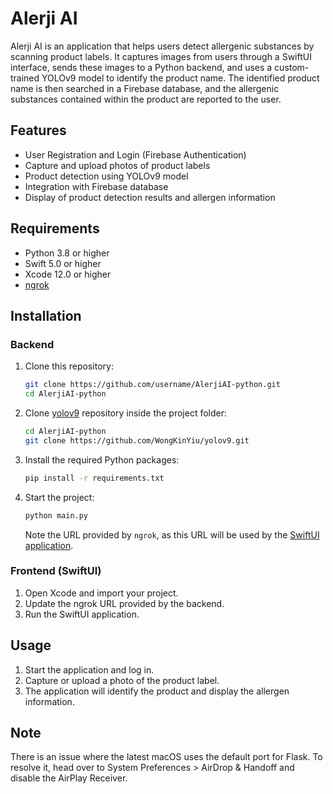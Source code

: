 # Alerji AI

Alerji AI is an application that helps users detect allergenic substances by scanning product labels. It captures images from users through a SwiftUI interface, sends these images to a Python backend, and uses a custom-trained YOLOv9 model to identify the product name. The identified product name is then searched in a Firebase database, and the allergenic substances contained within the product are reported to the user.

## Features

- User Registration and Login (Firebase Authentication)
- Capture and upload photos of product labels
- Product detection using YOLOv9 model
- Integration with Firebase database
- Display of product detection results and allergen information

## Requirements

- Python 3.8 or higher
- Swift 5.0 or higher
- Xcode 12.0 or higher
- [ngrok](https://ngrok.com/)

## Installation

### Backend

1. Clone this repository:
    ```bash
    git clone https://github.com/username/AlerjiAI-python.git
    cd AlerjiAI-python
    ```
2. Clone [yolov9](https://github.com/WongKinYiu/yolov9) repository inside the project folder:
    ```bash
    cd AlerjiAI-python
    git clone https://github.com/WongKinYiu/yolov9.git
    ```

3. Install the required Python packages:
    ```bash
    pip install -r requirements.txt
    ```

4. Start the project:
    ```bash
    python main.py
    ```
   Note the URL provided by `ngrok`, as this URL will be used by the [SwiftUI application](https://github.com/CicekIbrahim/AlerjiAI).

### Frontend (SwiftUI)

1. Open Xcode and import your project.
2. Update the ngrok URL provided by the backend.
3. Run the SwiftUI application.

## Usage

1. Start the application and log in.
2. Capture or upload a photo of the product label.
3. The application will identify the product and display the allergen information.

## Note

There is an issue where the latest macOS uses the default port for Flask. To resolve it, head over to System Preferences > AirDrop & Handoff and disable the AirPlay Receiver.
